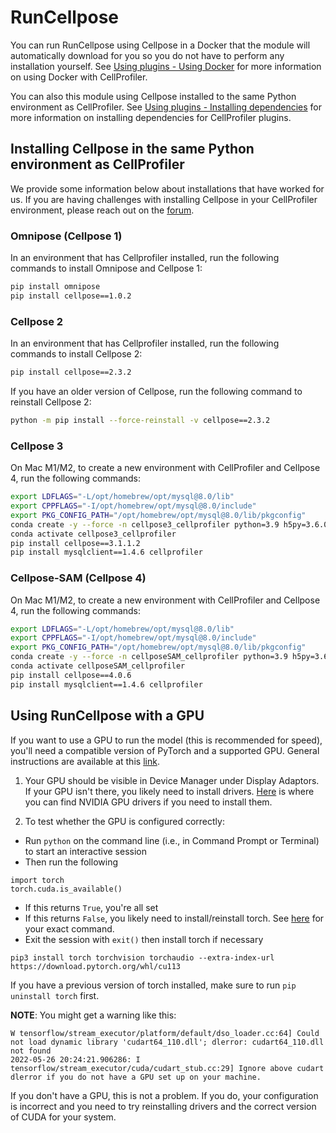 # RunCellpose

You can run RunCellpose using Cellpose in a Docker that the module will automatically download for you so you do not have to perform any installation yourself.
See [Using plugins - Using Docker](using_plugins.md/#using-docker-to-bypass-installation-requirements) for more information on using Docker with CellProfiler.

You can also this module using Cellpose installed to the same Python environment as CellProfiler.
See [Using plugins - Installing dependencies](using_plugins.md/#installing-plugins-with-dependencies-using-cellprofiler-from-source) for more information on installing dependencies for CellProfiler plugins.

## Installing Cellpose in the same Python environment as CellProfiler

We provide some information below about installations that have worked for us.
If you are having challenges with installing Cellpose in your CellProfiler environment, please reach out on the [forum](https://forum.image.sc/).

### Omnipose (Cellpose 1)

In an environment that has Cellprofiler installed, run the following commands to install Omnipose and Cellpose 1:

```bash
pip install omnipose
pip install cellpose==1.0.2
```

### Cellpose 2

In an environment that has Cellprofiler installed, run the following commands to install Cellpose 2:

```bash
pip install cellpose==2.3.2
```

If you have an older version of Cellpose, run the following command to reinstall Cellpose 2:

```bash
python -m pip install --force-reinstall -v cellpose==2.3.2
```

### Cellpose 3

On Mac M1/M2, to create a new environment with CellProfiler and Cellpose 4, run the following commands:

```bash
export LDFLAGS="-L/opt/homebrew/opt/mysql@8.0/lib"    
export CPPFLAGS="-I/opt/homebrew/opt/mysql@8.0/include"
export PKG_CONFIG_PATH="/opt/homebrew/opt/mysql@8.0/lib/pkgconfig"
conda create -y --force -n cellpose3_cellprofiler python=3.9 h5py=3.6.0 python.app scikit-learn==0.24.2 scikit-image==0.18.3 openjdk 
conda activate cellpose3_cellprofiler
pip install cellpose==3.1.1.2
pip install mysqlclient==1.4.6 cellprofiler
```

### Cellpose-SAM (Cellpose 4)

On Mac M1/M2, to create a new environment with CellProfiler and Cellpose 4, run the following commands:

```bash
export LDFLAGS="-L/opt/homebrew/opt/mysql@8.0/lib"    
export CPPFLAGS="-I/opt/homebrew/opt/mysql@8.0/include"
export PKG_CONFIG_PATH="/opt/homebrew/opt/mysql@8.0/lib/pkgconfig"
conda create -y --force -n cellposeSAM_cellprofiler python=3.9 h5py=3.6.0 python.app scikit-learn==0.24.2 scikit-image==0.18.3 openjdk 
conda activate cellposeSAM_cellprofiler
pip install cellpose==4.0.6
pip install mysqlclient==1.4.6 cellprofiler
```

## Using RunCellpose with a GPU

If you want to use a GPU to run the model (this is recommended for speed), you'll need a compatible version of PyTorch and a supported GPU.
General instructions are available at this [link](https://pytorch.org/get-started/locally/).

1. Your GPU should be visible in Device Manager under Display Adaptors. 
If your GPU isn't there, you likely need to install drivers.
[Here](https://www.nvidia.com/Download/Find.aspx) is where you can find NVIDIA GPU drivers if you need to install them.


2. To test whether the GPU is configured correctly:
  * Run `python` on the command line (i.e., in Command Prompt or Terminal) to start an interactive session
  * Then run the following
  ```
  import torch
  torch.cuda.is_available()
  ```
  * If this returns `True`, you're all set
  * If this returns `False`, you likely need to install/reinstall torch. See [here](https://pytorch.org/get-started/locally/) for your exact command.
  * Exit the session with `exit()` then install torch if necessary
  ```
  pip3 install torch torchvision torchaudio --extra-index-url https://download.pytorch.org/whl/cu113
  ```
  If you have a previous version of torch installed, make sure to run `pip uninstall torch` first.


**NOTE**: You might get a warning like this:
```
W tensorflow/stream_executor/platform/default/dso_loader.cc:64] Could not load dynamic library 'cudart64_110.dll'; dlerror: cudart64_110.dll not found
2022-05-26 20:24:21.906286: I tensorflow/stream_executor/cuda/cudart_stub.cc:29] Ignore above cudart dlerror if you do not have a GPU set up on your machine.
```
If you don't have a GPU, this is not a problem.
If you do, your configuration is incorrect and you need to try reinstalling drivers and the correct version of CUDA for your system.
